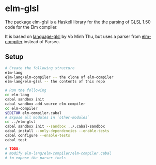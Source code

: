 # elm-glsl

The package elm-glsl is a Haskell library for the
the parsing of GLSL 1.50 code for the Elm compiler.

It is based on [language-glsl](https://github.com/noteed/language-glsl) by Vo Minh Thu, but uses a parser from [elm-compiler](https://github.com/elm-lang/elm-compiler) instead of Parsec.

## Setup

```bash
# Create the following structure
elm-lang
elm-lang/elm-compiler -- the clone of elm-compiler
elm-lang/elm-glsl -- the contents of this repo

# Run the following
cd elm-lang
cabal sandbox init
cabal sandbox add-source elm-compiler
cd elm-compiler
$EDITOR elm-compiler.cabal
# Expose all modules in `other-modules`
cd ../elm-glsl
cabal sandbox init --sandbox ../.cabal-sandbox
cabal install --only-dependencies --enable-tests
cabal configure --enable-tests
cabal test

# TODO:
# modify elm-lang/elm-compiler/elm-compiler.cabal
# to expose the parser tools
```
